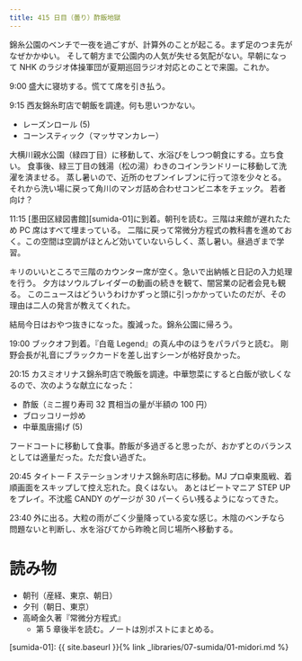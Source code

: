```yaml
---
title: 415 日目（曇り）酢飯地獄
---
```


錦糸公園のベンチで一夜を過ごすが、計算外のことが起こる。まず足のつま先がなぜかかゆい。
そして朝方まで公園内の人気が失せる気配がない。早朝になって NHK のラジオ体操軍団が夏期巡回ラジオ対応とのことで来園。これか。

9:00 盛大に寝坊する。慌てて席を引き払う。

9:15 西友錦糸町店で朝飯を調達。何も思いつかない。
* レーズンロール (5)
* コーンスティック（マッサマンカレー）

大横川親水公園（緑四丁目）に移動して、水浴びをしつつ朝食にする。立ち食い。
食事後、緑三丁目の銭湯（松の湯）わきのコインランドリーに移動して洗濯を済ませる。
蒸し暑いので、近所のセブンイレブンに行って涼を少々とる。それから洗い場に戻って角川のマンガ詰め合わせコンビニ本をチェック。
若者向け？

11:15 [墨田区緑図書館][sumida-01]に到着。朝刊を読む。三階は来館が遅れたため PC 席はすべて埋まっている。
二階に戻って常微分方程式の教科書を進めておく。この空間は空調がほとんど効いていないらしく、蒸し暑い。昼過ぎまで学習。

キリのいいところで三階のカウンター席が空く。急いで出納帳と日記の入力処理を行う。
夕方はソウルブレイダーの動画の続きを観て、闇営業の記者会見も観る。
このニュースはどういうわけかずっと頭に引っかかっていたのだが、その理由は二人の発言が教えてくれた。

結局今日はおやつ抜きになった。腹減った。錦糸公園に帰ろう。

19:00 ブックオフ到着。『白竜 Legend』の真ん中のほうをパラパラと読む。
剛野会長が礼音にブラックカードを差し出すシーンが格好良かった。

20:15 カスミオリナス錦糸町店で晩飯を調達。中華惣菜にすると白飯が欲しくなるので、次のような献立になった：
* 酢飯（ミニ握り寿司 32 貫相当の量が半額の 100 円）
* ブロッコリー炒め
* 中華風唐揚げ (5)

フードコートに移動して食事。酢飯が多過ぎると思ったが、おかずとのバランスとしては適量だった。ただ食い過ぎた。

20:45 タイトー F ステーションオリナス錦糸町店に移動。MJ プロ卓東風戦、着順画面をスキップして控え忘れた。良くはない。
あとはビートマニア STEP UP をプレイ。不沈艦 CANDY のゲージが 30 パーくらい残るようになってきた。

23:40 外に出る。大粒の雨がごく少量降っている変な感じ。木陰のベンチなら問題ないと判断し、水を浴びてから昨晩と同じ場所へ移動する。

# 読み物

* 朝刊（産経、東京、朝日）
* 夕刊（朝日、東京）
* 高崎金久著『常微分方程式』
  * 第 5 章後半を読む。ノートは別ポストにまとめる。

[sumida-01]: {{ site.baseurl }}{% link _libraries/07-sumida/01-midori.md %}
